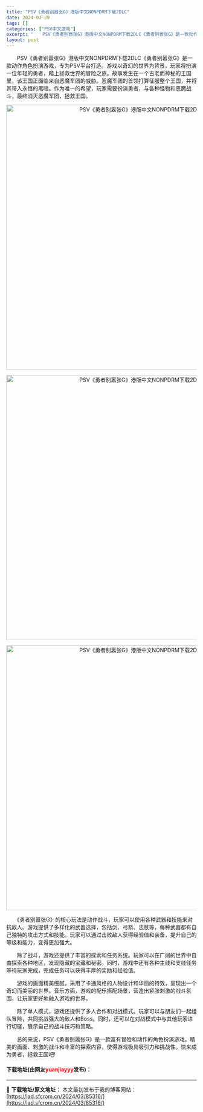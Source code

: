 ```yaml
---
title: "PSV《勇者别嚣张G》港版中文NONPDRM下载2DLC"
date: 2024-03-29
tags: []
categories: ["PSV中文游戏"]
excerpt: "　　PSV《勇者别嚣张G》港版中文NONPDRM下载2DLC《勇者别嚣张G》是一款动作角色扮演游戏，专为PSV平台打造。游戏以奇幻的世界为背景，玩家将扮演一位年轻的勇者，踏上拯救世界的冒险之旅。故事发生在一个古老而神秘的王国里，该王国正面临来自恶魔军团的威胁。恶魔军团的首领打算征服整个王国，并将其带&hellip;"
layout: post
---
```


 <p>　　PSV《勇者别嚣张G》港版中文NONPDRM下载2DLC《勇者别嚣张G》是一款动作角色扮演游戏，专为PSV平台打造。游戏以奇幻的世界为背景，玩家将扮演一位年轻的勇者，踏上拯救世界的冒险之旅。故事发生在一个古老而神秘的王国里，该王国正面临来自恶魔军团的威胁。恶魔军团的首领打算征服整个王国，并将其带入永恒的黑暗。作为唯一的希望，玩家需要扮演勇者，与各种怪物和恶魔战斗，最终消灭恶魔军团，拯救王国。</p> <p align="center"><img align="" border="0" src="https://lad.sfcrom.cn/wp-content/uploads/2024/03/20240329_66067416b714f.webp" width="700" alt="PSV《勇者别嚣张G》港版中文NONPDRM下载2DLC" /></p> <p align="center"><img align="" border="0" src="https://lad.sfcrom.cn/wp-content/uploads/2024/03/20240329_66067417577ba.webp" width="700" alt="PSV《勇者别嚣张G》港版中文NONPDRM下载2DLC" /></p> <p align="center"><img align="" border="0" src="https://lad.sfcrom.cn/wp-content/uploads/2024/03/20240329_66067417e342d.webp" width="700" alt="PSV《勇者别嚣张G》港版中文NONPDRM下载2DLC" /></p> <p>　　《勇者别嚣张G》的核心玩法是动作战斗，玩家可以使用各种武器和技能来对抗敌人。游戏提供了多样化的武器选择，包括剑、弓箭、法杖等，每种武器都有自己独特的攻击方式和技能。玩家可以通过击败敌人获得经验值和装备，提升自己的等级和能力，变得更加强大。</p> <p>　　除了战斗，游戏还提供了丰富的探索和任务系统。玩家可以在广阔的世界中自由探索各种地区，发现隐藏的宝藏和秘密。同时，游戏中还有各种主线和支线任务等待玩家完成，完成任务可以获得丰厚的奖励和经验值。</p> <p>　　游戏的画面精美细腻，采用了卡通风格的人物设计和华丽的特效，呈现出一个奇幻而美丽的世界。音乐方面，游戏的配乐搭配场景，营造出紧张刺激的战斗氛围，让玩家更好地融入游戏的世界。</p> <p>　　除了单人模式，游戏还提供了多人合作和对战模式。玩家可以与朋友们一起组队冒险，共同挑战强大的敌人和Boss。同时，还可以在对战模式中与其他玩家进行切磋，展示自己的战斗技巧和策略。</p> <p>　　总的来说，PSV《勇者别嚣张G》是一款富有冒险和动作的角色扮演游戏。精美的画面、刺激的战斗和丰富的探索内容，使得游戏极具吸引力和挑战性。快来成为勇者，拯救王国吧!</p> <p><h4>下载地址(由网友<font color="red">yuanjiayyy</font>发布)：</h4></p> 

---
📖 **下载地址/原文地址：** 本文最初发布于我的博客网站：[https://lad.sfcrom.cn/2024/03/85316/](https://lad.sfcrom.cn/2024/03/85316/)

